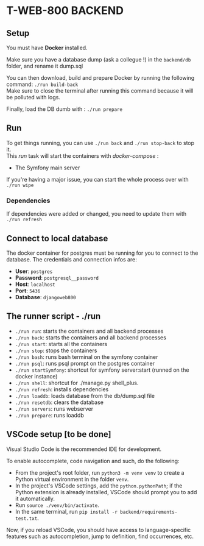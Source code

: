 # T-WEB-800 BACKEND

## Setup

You must have **Docker** installed.

Make sure you have a database dump (ask a collegue !) in the `backend/db` folder, and rename it dump.sql

You can then download, build and prepare Docker by running the following command: `./run build-back`  
Make sure to close the terminal after running this command because it will be polluted with logs.

Finally, load the DB dumb with : `./run prepare`

## Run

To get things running, you can use `./run back` and `./run stop-back` to stop it.  
This _run_ task will start the containers with _docker-compose_ :

- The Symfony main server

If you're having a major issue, you can start the whole process over with `./run wipe`

### Dependencies

If dependencies were added or changed, you need to update them with `./run refresh`

## Connect to local database

The docker container for postgres must be running for you to connect to the database.
The credentials and connection infos are:

- **User**: `postgres`
- **Password**: `postgresql__password`
- **Host**: `localhost`
- **Port**: `5436`
- **Database**: `djangoweb800`

## The runner script - ./run

- `./run run`: starts the containers and all backend processes
- `./run back`: starts the containers and all backend processes
- `./run start`: starts all the containers
- `./run stop`: stops the containers
- `./run bash`: runs bash terminal on the symfony container
- `./run psql`: runs psql prompt on the postgres container
- `./run startSymfony`: shortcut for symfony server:start (runned on the docker instance)
- `./run shell`: shortcut for ./manage.py shell_plus.
- `./run refresh`: installs dependencies
- `./run loaddb`: loads database from the db/dump.sql file
- `./run resetdb`: clears the database
- `./run servers`: runs webserver
- `./run prepare`: runs loaddb


## VSCode setup [to be done]

Visual Studio Code is the recommended IDE for development.

To enable autocomplete, code navigation and such, do the following:

- From the project's root folder, run `python3 -m venv venv` to create a Python virtual environment in the folder `venv`.
- In the project's VSCode settings, add the `python.pythonPath`; if the Python extension is already installed, VSCode should prompt you to add it automatically.
- Run `source ./venv/bin/activate`.
- In the same terminal, run `pip install -r backend/requirements-test.txt`.

Now, if you reload VSCode, you should have access to language-specific features such as autocompletion, jump to definition, find occurrences, etc.
